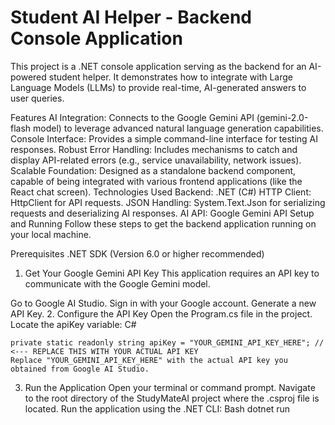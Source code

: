 # Student AI Helper - Backend Console Application
This project is a .NET console application serving as the backend for an AI-powered student helper. It demonstrates how to integrate with Large Language Models (LLMs) to provide real-time, AI-generated answers to user queries.

Features
AI Integration: Connects to the Google Gemini API (gemini-2.0-flash model) to leverage advanced natural language generation capabilities.
Console Interface: Provides a simple command-line interface for testing AI responses.
Robust Error Handling: Includes mechanisms to catch and display API-related errors (e.g., service unavailability, network issues).
Scalable Foundation: Designed as a standalone backend component, capable of being integrated with various frontend applications (like the React chat screen).
Technologies Used
Backend: .NET (C#)
HTTP Client: HttpClient for API requests.
JSON Handling: System.Text.Json for serializing requests and deserializing AI responses.
AI API: Google Gemini API
Setup and Running
Follow these steps to get the backend application running on your local machine.

Prerequisites
.NET SDK (Version 6.0 or higher recommended)
1. Get Your Google Gemini API Key
This application requires an API key to communicate with the Google Gemini model.

Go to Google AI Studio.
Sign in with your Google account.
Generate a new API Key.
2. Configure the API Key
    Open the Program.cs file in the project.
    Locate the apiKey variable:
    C#

    private static readonly string apiKey = "YOUR_GEMINI_API_KEY_HERE"; // <--- REPLACE THIS WITH YOUR ACTUAL API KEY
    Replace "YOUR_GEMINI_API_KEY_HERE" with the actual API key you obtained from Google AI Studio.

3. Run the Application
   Open your terminal or command prompt.
   Navigate to the root directory of the StudyMateAI project where the .csproj file is located.
   Run the application using the .NET CLI:
   Bash
            dotnet run
